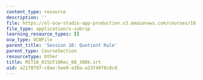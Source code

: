 ```yaml
---
content_type: resource
description: ''
file: https://ol-ocw-studio-app-production.s3.amazonaws.com/courses/18-01sc-single-variable-calculus-fall-2010/a2178797c8ae5ee0a30aa23f46f8c8cd_MIT18_01SCF10Rec_08_300k.vtt
file_type: application/x-subrip
learning_resource_types: []
ocw_type: OCWFile
parent_title: 'Session 10: Quotient Rule'
parent_type: CourseSection
resourcetype: Other
title: MIT18_01SCF10Rec_08_300k.srt
uid: a2178797-c8ae-5ee0-a30a-a23f46f8c8cd
---
```

